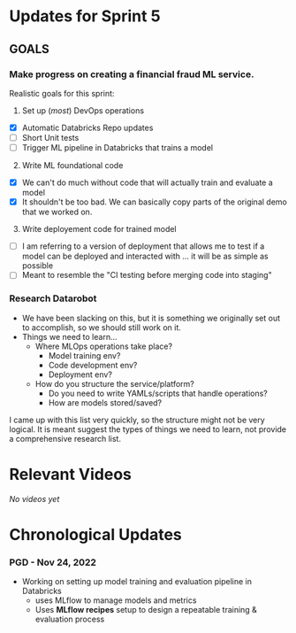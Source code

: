 # Updates for Sprint 5

## GOALS  

### Make progress on creating a financial fraud ML service.

Realistic goals for this sprint:
1. Set up (*most*) DevOps operations
  - [X] Automatic Databricks Repo updates
  - [ ] Short Unit tests
  - [ ] Trigger ML pipeline in Databricks that trains a model
2. Write ML foundational code
  - [X] We can't do much without code that will actually train and evaluate a model
  - [X] It shouldn't be too bad. We can basically copy parts of the original demo that we worked on.
3. Write deployement code for trained model
  - [ ] I am referring to a version of deployment that allows me to test if a model can be deployed and interacted with ... it will be as simple as possible
  - [ ] Meant to resemble the "CI testing before merging code into staging"

### Research Datarobot

- We have been slacking on this, but it is something we originally set out to accomplish, so we should still work on it.
- Things we need to learn...
  * Where MLOps operations take place?
    - Model training env?
    - Code development env?
    - Deployment env?
  * How do you structure the service/platform?
    - Do you need to write YAMLs/scripts that handle operations?
    - How are models stored/saved?

I came up with this list very quickly, so the structure might not be very logical. It is meant suggest the types of things we need to learn, not provide a comprehensive research list.

# Relevant Videos

*No videos yet*

# Chronological Updates

### PGD - Nov 24, 2022

* Working on setting up model training and evaluation pipeline in Databricks
	- uses MLflow to manage models and metrics
	- Uses __MLflow recipes__ setup to design a repeatable training & evaluation process
